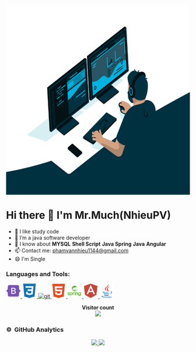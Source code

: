 <p align="center">

   <img align="center" alt="GIF" src="https://github.com/manojuppala/manojuppala/blob/master/assets/code.gif?raw=true" width="750" height="520" />
  
</p>

# Hi there 👋  I'm Mr.Much(NhieuPV)





- 🔭 I like study code
- 🌱 I’m a java software developer
- 💬 I know about **MYSQL** **Shell Script** **Java Spring** **Java** **Angular**
- 📫 Contact me: phamvannhieu1144@gmail.com
- 😄 I'm Single


<h3 align="left">Languages and Tools:</h3>
<p align="left"> <a href="https://getbootstrap.com" target="_blank"> <img src="https://github.com/devicons/devicon/blob/master/icons/bootstrap/bootstrap-plain.svg" alt="bootstrap" width="40" height="40"/> </a> <a href="https://www.w3schools.com/css/" target="_blank"> <img src="https://github.com/devicons/devicon/blob/master/icons/css3/css3-plain.svg" alt="css3" width="40" height="40"/> </a> <a href="https://git-scm.com/" target="_blank"> <img src="https://www.vectorlogo.zone/logos/git-scm/git-scm-icon.svg" alt="git" width="40" height="40"/> </a> <a href="https://www.w3.org/html/" target="_blank"> <img src="https://github.com/devicons/devicon/blob/master/icons/html5/html5-plain.svg" alt="html5" width="40" height="40"/> </a>       
<a href="https://spring.io/" target="_blank"> <img src="https://github.com/devicons/devicon/blob/master/icons/spring/spring-original-wordmark.svg" alt="bootstrap" width="40" height="40"/> </a> 
<a href="https://angular.io/tutorial" target="_blank"> <img src="https://github.com/devicons/devicon/blob/master/icons/angularjs/angularjs-plain.svg" alt="bootstrap" width="40" height="40"/> </a> 
<a href="https://www.w3schools.com/java/" target="_blank"> <img src="https://github.com/devicons/devicon/blob/master/icons/java/java-original.svg" alt="bootstrap" width="40" height="40"/> </a> 
</p>
  <p align="center"> 
  <b>Visitor count</b><br>
  <img src="https://profile-counter.glitch.me/nhieupvpd03910/count.svg" />
     
</p>

### ⚙️ &nbsp;GitHub Analytics

<p align="center">
<a href="https://github.com/nhieupvpd03910">
  <img height="180em" src="https://github-readme-stats-eight-theta.vercel.app/api?username=nhieupvpd03910&show_icons=true&theme=algolia&include_all_commits=true&count_private=true"/>
  <img height="180em" src="https://github-readme-stats-eight-theta.vercel.app/api/top-langs/?username=nhieupvpd03910&layout=compact&langs_count=8&theme=algolia"/>
</a>
</p>
